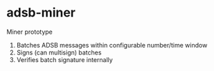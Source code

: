 # adsb-miner

Miner prototype

1. Batches ADSB messages within configurable number/time window
2. Signs (can multisign) batches
3. Verifies batch signature internally


